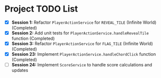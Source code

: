 # Project TODO List

- [x] **Session 1:** Refactor `PlayerActionService` for `REVEAL_TILE` (Infinite World) (Completed)
- [x] **Session 2:** Add unit tests for `PlayerActionService.handleRevealTile` function (Completed)
- [x] **Session 3:** Refactor `PlayerActionService` for `FLAG_TILE` (Infinite World) (Completed)
- [x] **Session 23:** Implement `PlayerActionService.handleChordClick` function (Completed)
- [ ] **Session 24:** Implement `ScoreService` to handle score calculations and updates